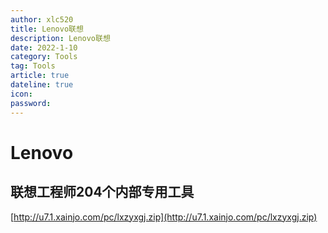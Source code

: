 ```yaml
---
author: xlc520
title: Lenovo联想
description: Lenovo联想
date: 2022-1-10
category: Tools
tag: Tools
article: true
dateline: true
icon: 
password: 
---
```

# Lenovo

## 联想工程师204个内部专用工具

[http://u7.1.xainjo.com/pc/lxzyxgj.zip](http://u7.1.xainjo.com/pc/lxzyxgj.zip)